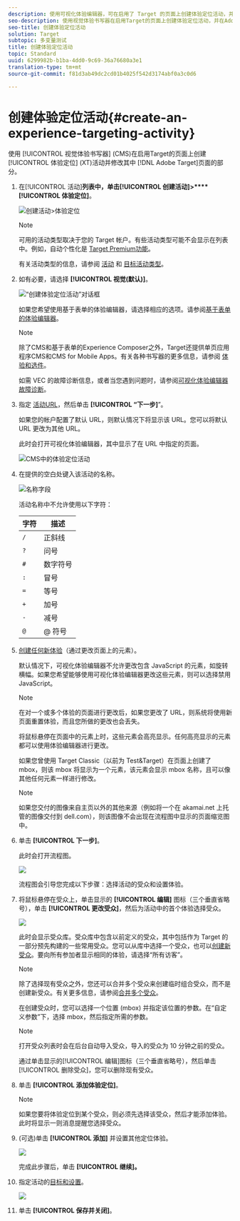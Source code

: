 ```yaml
---
description: 使用可视化体验编辑器，可在启用了 Target 的页面上创建体验定位活动，并在 Target 中修改页面的各个部分。
seo-description: 使用视觉体验书写器在启用Target的页面上创建体验定位活动，并在Adobe Target中修改页面部分。
seo-title: 创建体验定位活动
solution: Target
subtopic: 多变量测试
title: 创建体验定位活动
topic: Standard
uuid: 6299982b-b1ba-4dd0-9c69-36a76680a3e1
translation-type: tm+mt
source-git-commit: f81d3ab49dc2cd01b4025f542d3174abf0a3c0d6

---
```



# 创建体验定位活动{#create-an-experience-targeting-activity}

使用 [!UICONTROL 视觉体验书写器] (CMS)在启用Target的页面上创建 [!UICONTROL 体验定位] (XT)活动并修改其中 [!DNL Adobe Target]页面的部分。

1. 在[!UICONTROL 活动]**列表中，单击[!UICONTROL 创建活动]&gt;****[!UICONTROL 体验定位]**。

   ![创建活动&gt;体验定位](/help/c-activities/t-experience-target/t-xt-create/assets/xt_select-1.png)

   >[!NOTE]
   >
   >可用的活动类型取决于您的 Target 帐户。有些活动类型可能不会显示在列表中。例如，自动个性化是 [Target Premium功能](/help/c-intro/intro.md#premium)。

   有关活动类型的信息，请参阅 [活动](../../../c-activities/activities.md#concept_D317A95A1AB54674BA7AB65C7985BA03) 和 [目标活动类型](/help/c-activities/target-activities-guide.md)。

1. 如有必要，请选择 **[!UICONTROL 视觉(默认)]**。

   ![“创建体验定位活动”对话框](/help/c-activities/t-experience-target/t-xt-create/assets/form_url-new.png)

   如果您希望使用基于表单的体验编辑器，请选择相应的选项。请参阅[基于表单的体验编辑器](https://marketing.adobe.com/resources/help/en_US/target/target/t_form_experience_composer.html)。

   >[!NOTE]
   >
   >除了CMS和基于表单的Experience Composer之外，Target还提供单页应用程序CMS和CMS for Mobile Apps。有关各种书写器的更多信息，请参阅 [体验和选件](/help/c-experiences/experiences.md)。

   如需 VEC 的故障诊断信息，或者当您遇到问题时，请参阅[可视化体验编辑器故障诊断](../../../c-experiences/c-visual-experience-composer/r-troubleshoot-composer/troubleshoot-composer.md#reference_77743144F10143A3A89D56E116D296E4)。

1. 指定 [活动URL](../../../c-activities/t-experience-target/t-xt-create/xt-activity-url.md#concept_D28549AAA0A14E3BB5F05F32BE8ABC90)，然后单击 **[!UICONTROL “下一步]**”。

   如果您的帐户配置了默认 URL，则默认情况下将显示该 URL。您可以将默认 URL 更改为其他 URL。

   此时会打开可视化体验编辑器，其中显示了在 URL 中指定的页面。

   ![CMS中的体验定位活动](/help/c-activities/t-experience-target/t-xt-create/assets/xt-in-vec.png)

1. 在提供的空白处键入该活动的名称。

   ![名称字段](/help/c-activities/t-experience-target/t-xt-create/assets/xt_name-new.png)

   活动名称中不允许使用以下字符：

   | 字符 | 描述 |
   |--- |--- |
   | `/` | 正斜线 |
   | `?` | 问号 |
   | `#` | 数字符号 |
   | `:` | 冒号 |
   | `=` | 等号 |
   | `+` | 加号 |
   | `-` | 减号 |
   | `@` | @ 符号 |

1. [创建任何新体验](../../../c-activities/t-experience-target/t-xt-create/xt-add-experience.md#task_454646F2895242D3B92DC395A0CE1A00)（通过更改页面上的元素）。



   默认情况下，可视化体验编辑器不允许更改包含 JavaScript 的元素，如旋转横幅。如果您希望能够使用可视化体验编辑器更改这些元素，则可以选择禁用 JavaScript。

   >[!NOTE]
   >
   >在对一个或多个体验的页面进行更改后，如果您更改了 URL，则系统将使用新页面重置体验，而且您所做的更改也会丢失。

   将鼠标悬停在页面中的元素上时，这些元素会高亮显示。任何高亮显示的元素都可以使用体验编辑器进行更改。

   如果您曾使用 Target Classic（以前为 Test&amp;Target）在页面上创建了 mbox，则该 mbox 将显示为一个元素，该元素会显示 mbox 名称，且可以像其他任何元素一样进行修改。

   >[!NOTE]
   >
   >如果您交付的图像来自主页以外的其他来源（例如将一个在 akamai.net 上托管的图像交付到 dell.com），则该图像不会出现在流程图中显示的页面缩览图中。

1. 单击 **[!UICONTROL 下一步]**。

   此时会打开流程图。

   ![](assets/xt_diagram.png)

   流程图会引导您完成以下步骤：选择活动的受众和设置体验。
1. 将鼠标悬停在受众上，单击显示的 **[!UICONTROL 编辑]** 图标（三个垂直省略号），单击 **[!UICONTROL 更改受众]**，然后为活动中的首个体验选择受众。

   ![](assets/xt_change_audience.png)

   此时会显示受众库。受众库中包含以前定义的受众，其中包括作为 Target 的一部分预先构建的一些常用受众。您可以从库中选择一个受众，也可以[创建新受众](../../../c-target/c-audiences/audiences.md#concept_65BE870D290E412D8BBF557EEA67C271)。要向所有参加者显示相同的体验，请选择“所有访客”。

   >[!NOTE]
   >
   >除了选择现有受众之外，您还可以合并多个受众来创建临时组合受众，而不是创建新受众。有关更多信息，请参阅[合并多个受众](../../../c-target/combining-multiple-audiences.md#concept_A7386F1EA4394BD2AB72399C225981E5)。

   在创建受众时，您可以选择一个位置 (mbox) 并指定该位置的参数。在“自定义参数”下，选择 mbox，然后指定所需的参数。

   >[!NOTE]
   >
   >打开受众列表时会在后台自动导入受众，导入的受众为 10 分钟之前的受众。

   通过单击显示的[!UICONTROL 编辑]图标（三个垂直省略号），然后单击[!UICONTROL 删除受众]，您可以删除现有受众。
1. 单击 **[!UICONTROL 添加体验定位]**。

   >[!NOTE]
   >
   >如果您要将体验定位到某个受众，则必须先选择该受众，然后才能添加体验。此时将显示一则消息提醒您选择受众。

1. (可选)单击 **[!UICONTROL 添加]** 并设置其他定位体验。

   ![](assets/xt_add_xt.png)

   完成此步骤后，单击 **[!UICONTROL 继续]。**
1. 指定活动的[目标和设置](../../../c-activities/t-experience-target/t-xt-create/xt-goals-and-settings.md#reference_B25389FD6F3A4989801E740364B089CC)。

   ![](assets/xt_settings.png)

1. 单击 **[!UICONTROL 保存并关闭]**。
